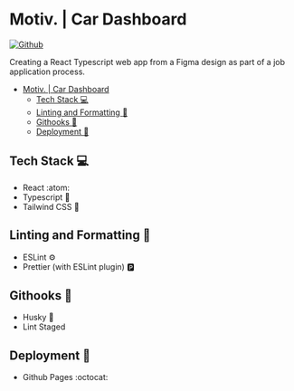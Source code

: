 # Motiv. | Car Dashboard

[![Github][github-pages-badge]][github-pages]

Creating a React Typescript web app from a Figma design as part of a job application process.

- [Motiv. | Car Dashboard](#motiv--car-dashboard)
  - [Tech Stack :computer:](#tech-stack-computer)
  - [Linting and Formatting :art:](#linting-and-formatting-art)
  - [Githooks :wrench:](#githooks-wrench)
  - [Deployment :rocket:](#deployment-rocket)


## Tech Stack :computer:

- React :atom:
- Typescript :blue_book:
- Tailwind CSS :wave:

## Linting and Formatting :art:

- ESLint :gear:
- Prettier (with ESLint plugin) :parking:

## Githooks :wrench:

- Husky :dog:
- Lint Staged

## Deployment :rocket:

- Github Pages :octocat:

<!-- References -->
[github-pages-badge]: https://img.shields.io/badge/Motiv.-view%20live%20app-blueviolet?style=for-the-badge&logo=github

[github-pages]: https://moharamfatema.github.io/car-dashboard/
